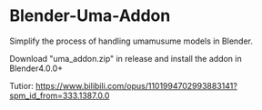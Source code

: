 # Blender-Uma-Addon
Simplify the process of handling umamusume models in Blender.

Download "uma_addon.zip" in release and install the addon in Blender4.0.0+

Tutior:
https://www.bilibili.com/opus/1101994702993883141?spm_id_from=333.1387.0.0
